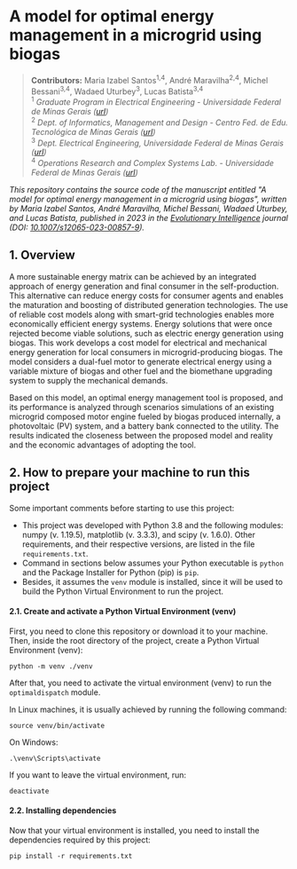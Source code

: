 # A model for optimal energy management in a microgrid using biogas

> **Contributors:** Maria Izabel Santos<sup>1,4</sup>, André Maravilha<sup>2,4</sup>, Michel Bessani<sup>3,4</sup>, Wadaed Uturbey<sup>3</sup>, Lucas Batista<sup>3,4</sup>  
> <sup>1</sup> *Graduate Program in Electrical Engineering - Universidade Federal de Minas Gerais ([url](https://www.ppgee.ufmg.br/))*  
> <sup>2</sup> *Dept. of Informatics, Management and Design - Centro Fed. de Edu. Tecnológica de Minas Gerais ([url](https://www.cefetmg.br/))*  
> <sup>3</sup> *Dept. Electrical Engineering, Universidade Federal de Minas Gerais ([url](http://dee.ufmg.br/))*  
> <sup>4</sup> *Operations Research and Complex Systems Lab. - Universidade Federal de Minas Gerais ([url](https://orcslab.github.io/))*

*This repository contains the source code of the manuscript entitled "A model for optimal energy management in a microgrid using biogas", written by Maria Izabel Santos, André Maravilha, Michel Bessani, Wadaed Uturbey, and Lucas Batista, published in 2023 in the [Evolutionary Intelligence](https://www.springer.com/journal/12065) journal (DOI: [10.1007/s12065-023-00857-9](https://doi.org/10.1007/s12065-023-00857-9)).*

## 1. Overview
A more sustainable energy matrix can be achieved by an integrated approach of energy generation and final consumer in the self-production. This alternative can reduce energy costs for consumer agents and enables the maturation and boosting of distributed generation technologies. The use of reliable cost models along with smart-grid technologies enables more economically efficient energy systems. Energy solutions that were once rejected become viable solutions, such as electric energy generation using biogas. This work develops a cost model for electrical and mechanical energy generation for local consumers in microgrid-producing biogas. The model considers a dual-fuel motor to generate electrical energy using a variable mixture of biogas and other fuel and the biomethane upgrading system to supply the mechanical demands.

Based on this model, an optimal energy management tool is proposed, and its performance is analyzed through scenarios simulations of an existing microgrid composed motor engine fueled by biogas produced internally, a photovoltaic (PV) system, and a battery bank connected to the utility. The results indicated the closeness between the proposed model and reality and the economic advantages of adopting the tool.

## 2. How to prepare your machine to run this project

Some important comments before starting to use this project:  
* This project was developed with Python 3.8 and the following modules: numpy (v. 1.19.5), matplotlib (v. 3.3.3), and scipy (v. 1.6.0). Other requirements, and their respective versions, are listed in the file `requirements.txt`.
* Command in sections below assumes your Python executable is `python` and the Package Installer for Python (pip) is `pip`.
* Besides, it assumes the `venv` module is installed, since it will be used to build the Python Virtual Environment to run the project.

#### 2.1. Create and activate a Python Virtual Environment (venv)

First, you need to clone this repository or download it to your machine. Then, inside the root directory of the project, create a Python Virtual Environment (venv):
```
python -m venv ./venv
```

After that, you need to activate the virtual environment (venv) to run the `optimaldispatch` module.

In Linux machines, it is usually achieved by running the following command: 
```
source venv/bin/activate
```

On Windows:
```
.\venv\Scripts\activate
```

If you want to leave the virtual environment, run:
```
deactivate
```

#### 2.2. Installing dependencies

Now that your virtual environment is installed, you need to install the dependencies required by this project: 
```
pip install -r requirements.txt
```
